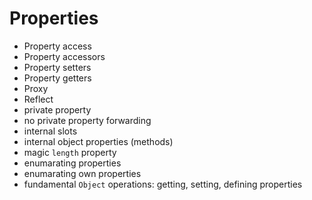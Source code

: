 # Properties

- Property access
- Property accessors
- Property setters
- Property getters
- Proxy
- Reflect
- private property
- no private property forwarding
- internal slots
- internal object properties (methods)
- magic `length` property
- enumarating properties
- enumarating own properties
- fundamental `Object` operations: getting, setting, defining properties
